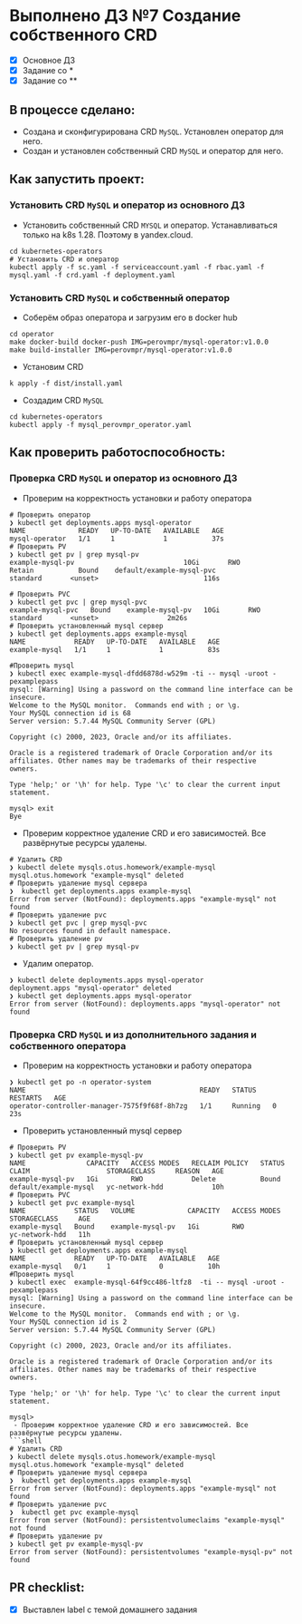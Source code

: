 # Выполнено ДЗ №7 Создание собственного CRD

 - [x] Основное ДЗ
 - [x] Задание со *
 - [x] Задание со **   

## В процессе сделано:
 - Создана и сконфигурирована CRD `MySQL`. Установлен оператор для него.
 - Создан и установлен собственный CRD `MySQL` и оператор для него.

## Как запустить проект:
### Установить CRD `MySQL` и оператор из основного ДЗ
 - Установить собственный CRD `MYSQL` и оператор. Устанавливаться только на k8s 1.28. Поэтому в yandex.cloud.
```shell
cd kubernetes-operators
# Установить CRD и оператор
kubectl apply -f sc.yaml -f serviceaccount.yaml -f rbac.yaml -f mysql.yaml -f crd.yaml -f deployment.yaml
```  

### Установить CRD `MySQL` и собственный оператор 
 - Соберём образ оператора и загрузим его в docker hub
```shell
cd operator
make docker-build docker-push IMG=perovmpr/mysql-operator:v1.0.0
make build-installer IMG=perovmpr/mysql-operator:v1.0.0
```
 - Установим CRD
```shell
k apply -f dist/install.yaml  
```
- Создадим CRD `MySQL`
```shell
cd kubernetes-operators
kubectl apply -f mysql_perovmpr_operator.yaml
```
 

## Как проверить работоспособность:

### Проверка CRD `MySQL` и оператор из основного ДЗ
 - Проверим на корректность установки и работу оператора
```shell
# Проверить оператор
❯ kubectl get deployments.apps mysql-operator
NAME             READY   UP-TO-DATE   AVAILABLE   AGE
mysql-operator   1/1     1            1           37s
# Проверить PV 
❯ kubectl get pv | grep mysql-pv
example-mysql-pv                           10Gi       RWO            Retain           Bound    default/example-mysql-pvc               standard       <unset>                          116s

# Проверить PVC 
❯ kubectl get pvc | grep mysql-pvc
example-mysql-pvc   Bound    example-mysql-pv   10Gi       RWO            standard       <unset>                 2m26s
# Проверить установленный mysql сервер 
❯ kubectl get deployments.apps example-mysql
NAME            READY   UP-TO-DATE   AVAILABLE   AGE
example-mysql   1/1     1            1           83s

#Проверить mysql 
❯ kubectl exec example-mysql-dfdd6878d-w529m -ti -- mysql -uroot -pexamplepass
mysql: [Warning] Using a password on the command line interface can be insecure.
Welcome to the MySQL monitor.  Commands end with ; or \g.
Your MySQL connection id is 68
Server version: 5.7.44 MySQL Community Server (GPL)

Copyright (c) 2000, 2023, Oracle and/or its affiliates.

Oracle is a registered trademark of Oracle Corporation and/or its
affiliates. Other names may be trademarks of their respective
owners.

Type 'help;' or '\h' for help. Type '\c' to clear the current input statement.

mysql> exit
Bye
```
- Проверим корректное удаление CRD и его зависимостей. Все развёрнутые ресурсы удалены. 
```shell
# Удалить CRD
❯ kubectl delete mysqls.otus.homework/example-mysql
mysql.otus.homework "example-mysql" deleted
# Проверить удаление mysql сервера
❯  kubectl get deployments.apps example-mysql
Error from server (NotFound): deployments.apps "example-mysql" not found
# Проверить удаление pvc
❯ kubectl get pvc | grep mysql-pvc
No resources found in default namespace.
# Проверить удаление pv
❯ kubectl get pv | grep mysql-pv
```
- Удалим оператор.
```shell
❯ kubectl delete deployments.apps mysql-operator
deployment.apps "mysql-operator" deleted
❯ kubectl get deployments.apps mysql-operator
Error from server (NotFound): deployments.apps "mysql-operator" not found
```
### Проверка CRD `MySQL` и из дополнительного задания и собственного оператора
 - Проверим на корректность установки и работу оператора
```shell
❯ kubectl get po -n operator-system
NAME                                           READY   STATUS    RESTARTS   AGE
operator-controller-manager-7575f9f68f-8h7zg   1/1     Running   0          23s
```
 - Проверить установленный mysql сервер
```shell
# Проверить PV 
❯ kubectl get pv example-mysql-pv
NAME               CAPACITY   ACCESS MODES   RECLAIM POLICY   STATUS   CLAIM                   STORAGECLASS     REASON   AGE
example-mysql-pv   1Gi        RWO            Delete           Bound    default/example-mysql   yc-network-hdd            10h
# Проверить PVC 
❯ kubectl get pvc example-mysql
NAME            STATUS   VOLUME             CAPACITY   ACCESS MODES   STORAGECLASS     AGE
example-mysql   Bound    example-mysql-pv   1Gi        RWO            yc-network-hdd   11h
# Проверить установленный mysql сервер
❯ kubectl get deployments.apps example-mysql 
NAME            READY   UP-TO-DATE   AVAILABLE   AGE
example-mysql   0/1     1            0           10h
#Проверить mysql 
❯ kubectl exec  example-mysql-64f9cc486-ltfz8  -ti -- mysql -uroot -pexamplepass
mysql: [Warning] Using a password on the command line interface can be insecure.
Welcome to the MySQL monitor.  Commands end with ; or \g.
Your MySQL connection id is 2
Server version: 5.7.44 MySQL Community Server (GPL)

Copyright (c) 2000, 2023, Oracle and/or its affiliates.

Oracle is a registered trademark of Oracle Corporation and/or its
affiliates. Other names may be trademarks of their respective
owners.

Type 'help;' or '\h' for help. Type '\c' to clear the current input statement.

mysql>
 - Проверим корректное удаление CRD и его зависимостей. Все развёрнутые ресурсы удалены. 
```shell
# Удалить CRD
❯ kubectl delete mysqls.otus.homework/example-mysql
mysql.otus.homework "example-mysql" deleted
# Проверить удаление mysql сервера
❯  kubectl get deployments.apps example-mysql
Error from server (NotFound): deployments.apps "example-mysql" not found
# Проверить удаление pvc
❯  kubectl get pvc example-mysql
Error from server (NotFound): persistentvolumeclaims "example-mysql" not found
# Проверить удаление pv
❯ kubectl get pv example-mysql-pv
Error from server (NotFound): persistentvolumes "example-mysql-pv" not found
```
## PR checklist:
 - [x] Выставлен label с темой домашнего задания
